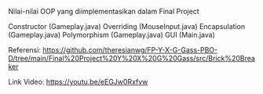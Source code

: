 Nilai-nilai OOP yang diimplementasikan dalam Final Project

Constructor (Gameplay.java)
Overriding (MouseInput.java)
Encapsulation (Gameplay.java)
Polymorphism (Gameplay.java)
GUI (Main.java)

Referensi: https://github.com/theresianwg/FP-Y-X-G-Gass-PBO-D/tree/main/Final%20Project%20Y%20X%20G%20Gass/src/Brick%20Breaker

Link Video: https://youtu.be/eEGJw0Rxfvw

